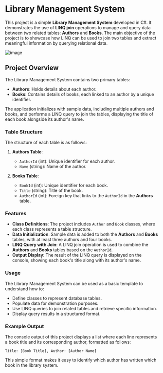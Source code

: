 # Library Management System

This project is a simple **Library Management System** developed in C#. It demonstrates the use of **LINQ join** operations to manage and query data between two related tables: **Authors** and **Books**. The main objective of the project is to showcase how LINQ can be used to join two tables and extract meaningful information by querying relational data.

![image](https://github.com/user-attachments/assets/41b8a10b-2f10-4a32-84fc-ae9729d339e4)

## Project Overview

The Library Management System contains two primary tables:
- **Authors**: Holds details about each author.
- **Books**: Contains details of books, each linked to an author by a unique identifier.

The application initializes with sample data, including multiple authors and books, and performs a LINQ query to join the tables, displaying the title of each book alongside its author's name.

### Table Structure

The structure of each table is as follows:

1. **Authors Table**:
   - `AuthorId` (int): Unique identifier for each author.
   - `Name` (string): Name of the author.

2. **Books Table**:
   - `BookId` (int): Unique identifier for each book.
   - `Title` (string): Title of the book.
   - `AuthorId` (int): Foreign key that links to the `AuthorId` in the **Authors** table.

### Features

- **Class Definitions**: The project includes `Author` and `Book` classes, where each class represents a table structure.
- **Data Initialization**: Sample data is added to both the **Authors** and **Books** tables, with at least three authors and four books.
- **LINQ Query with Join**: A LINQ join operation is used to combine the **Authors** and **Books** tables based on the `AuthorId`.
- **Output Display**: The result of the LINQ query is displayed on the console, showing each book's title along with its author's name.

### Usage

The Library Management System can be used as a basic template to understand how to:

- Define classes to represent database tables.
- Populate data for demonstration purposes.
- Use LINQ queries to join related tables and retrieve specific information.
- Display query results in a structured format.

### Example Output

The console output of this project displays a list where each line represents a book title and its corresponding author, formatted as follows:

```
Title: [Book Title], Author: [Author Name]
```

This simple format makes it easy to identify which author has written which book in the library system.


